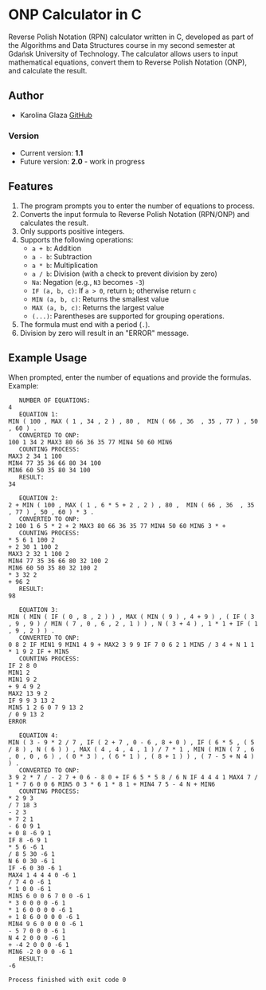 # ONP Calculator in C

Reverse Polish Notation (RPN) calculator written in C, developed as part of the Algorithms and Data Structures course in my second semester at Gdańsk University of Technology. The calculator allows users to input mathematical equations, convert them to Reverse Polish Notation (ONP), and calculate the result.

## Author
- Karolina Glaza [GitHub](https://github.com/kequel)

### Version
- Current version: **1.1**
- Future version: **2.0** - work in progress

## Features
1. The program prompts you to enter the number of equations to process.
2. Converts the input formula to Reverse Polish Notation (RPN/ONP) and calculates the result.
3. Only supports positive integers.
4. Supports the following operations:
   - `a + b`: Addition
   - `a - b`: Subtraction
   - `a * b`: Multiplication
   - `a / b`: Division (with a check to prevent division by zero)
   - `Na`: Negation (e.g., `N3` becomes `-3`)
   - `IF (a, b, c)`: If `a > 0`, return `b`; otherwise return `c`
   - `MIN (a, b, c)`: Returns the smallest value
   - `MAX (a, b, c)`: Returns the largest value
   - `(...)`: Parentheses are supported for grouping operations.
5. The formula must end with a period (`.`).
6. Division by zero will result in an "ERROR" message.

## Example Usage
When prompted, enter the number of equations and provide the formulas. Example:

```plaintext
   NUMBER OF EQUATIONS:
4
   EQUATION 1:
MIN ( 100 , MAX ( 1 , 34 , 2 ) , 80 ,  MIN ( 66 , 36  , 35 , 77 ) , 50 , 60 ) .
   CONVERTED TO ONP:
100 1 34 2 MAX3 80 66 36 35 77 MIN4 50 60 MIN6
   COUNTING PROCESS:
MAX3 2 34 1 100
MIN4 77 35 36 66 80 34 100
MIN6 60 50 35 80 34 100
   RESULT:
34

   EQUATION 2:
2 + MIN ( 100 , MAX ( 1 , 6 * 5 + 2 , 2 ) , 80 ,  MIN ( 66 , 36  , 35 , 77 ) , 50 , 60 ) * 3 .
   CONVERTED TO ONP:
2 100 1 6 5 * 2 + 2 MAX3 80 66 36 35 77 MIN4 50 60 MIN6 3 * +
   COUNTING PROCESS:
* 5 6 1 100 2
+ 2 30 1 100 2
MAX3 2 32 1 100 2
MIN4 77 35 36 66 80 32 100 2
MIN6 60 50 35 80 32 100 2
* 3 32 2
+ 96 2
   RESULT:
98

   EQUATION 3:
MIN ( MIN ( IF ( 0 , 8 , 2 ) ) , MAX ( MIN ( 9 ) , 4 + 9 ) , ( IF ( 3 , 9 , 9 ) / MIN ( 7 , 0 , 6 , 2 , 1 ) ) , N ( 3 + 4 ) , 1 * 1 + IF ( 1 , 9 , 2 ) ) .
   CONVERTED TO ONP:
0 8 2 IF MIN1 9 MIN1 4 9 + MAX2 3 9 9 IF 7 0 6 2 1 MIN5 / 3 4 + N 1 1 * 1 9 2 IF + MIN5
   COUNTING PROCESS:
IF 2 8 0
MIN1 2
MIN1 9 2
+ 9 4 9 2
MAX2 13 9 2
IF 9 9 3 13 2
MIN5 1 2 6 0 7 9 13 2
/ 0 9 13 2
ERROR

   EQUATION 4:
MIN ( 3 - 9 * 2 / 7 , IF ( 2 + 7 , 0 - 6 , 8 + 0 ) , IF ( 6 * 5 , ( 5 / 8 ) , N ( 6 ) ) , MAX ( 4 , 4 , 4 , 1 ) / 7 * 1 , MIN ( MIN ( 7 , 6 , 0 , 0 , 6 ) , ( 0 * 3 ) , ( 6 * 1 ) , ( 8 + 1 ) ) , ( 7 - 5 + N 4 ) ) .
   CONVERTED TO ONP:
3 9 2 * 7 / - 2 7 + 0 6 - 8 0 + IF 6 5 * 5 8 / 6 N IF 4 4 4 1 MAX4 7 / 1 * 7 6 0 0 6 MIN5 0 3 * 6 1 * 8 1 + MIN4 7 5 - 4 N + MIN6
   COUNTING PROCESS:
* 2 9 3
/ 7 18 3
- 2 3
+ 7 2 1
- 6 0 9 1
+ 0 8 -6 9 1
IF 8 -6 9 1
* 5 6 -6 1
/ 8 5 30 -6 1
N 6 0 30 -6 1
IF -6 0 30 -6 1
MAX4 1 4 4 4 0 -6 1
/ 7 4 0 -6 1
* 1 0 0 -6 1
MIN5 6 0 0 6 7 0 0 -6 1
* 3 0 0 0 0 -6 1
* 1 6 0 0 0 0 -6 1
+ 1 8 6 0 0 0 0 -6 1
MIN4 9 6 0 0 0 0 -6 1
- 5 7 0 0 0 -6 1
N 4 2 0 0 0 -6 1
+ -4 2 0 0 0 -6 1
MIN6 -2 0 0 0 -6 1
   RESULT:
-6

Process finished with exit code 0
